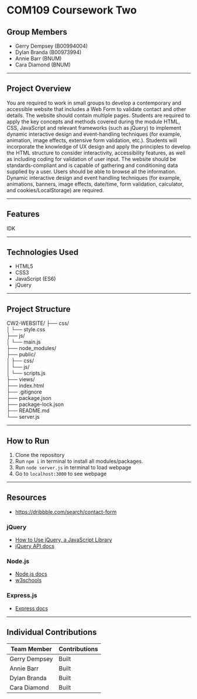 # COM109 Coursework Two

## Group Members

- Gerry Dempsey (B00994004)
- Dylan Branda (B00973994)
- Annie Barr (BNUM)
- Cara Diamond (BNUM)

---

## Project Overview

You are required to work in small groups to develop a contemporary and accessible website that
includes a Web Form to validate contact and other details. The website should contain multiple pages.
Students are required to apply the key concepts and methods covered during the module HTML,
CSS, JavaScript and relevant frameworks (such as jQuery) to implement dynamic interactive design
and event-handling techniques (for example, animation, image effects, extensive form validation,
etc.). Students will incorporate the knowledge of UX design and apply the principles to develop the
HTML structure to consider interactivity, accessibility features, as well as including coding for
validation of user input. The website should be standards-compliant and is capable of gathering and
conditioning data supplied by a user. Users should be able to browse all the information. Dynamic
interactive design and event handling techniques (for example, animations, banners, image effects,
date/time, form validation, calculator, and cookies/LocalStorage) are required.

---

## Features

IDK

---

## Technologies Used

- HTML5
- CSS3
- JavaScript (ES6)
- jQuery

---

## Project Structure

CW2-WEBSITE/
├── css/                  
│   └── style.css         
├── js/                   
│   └── main.js           
├── node_modules/         
├── public/               
│   ├── css/              
│   └── js/               
│       └── scripts.js    
├── views/                
├── index.html            
├── .gitignore            
├── package.json          
├── package-lock.json     
├── README.md             
└── server.js             

---

## How to Run

1. Clone the repository
2. Run `npm i` in terminal to install all modules/packages.
3. Run `node server.js` in terminal to load webpage
4. Go to `localhost:3000` to see webpage

---

## Resources 
- https://dribbble.com/search/contact-form

### jQuery

- [How to Use jQuery, a JavaScript Library](https://www.taniarascia.com/how-to-use-jquery-a-javascript-library/#:~:text=Warning%3A%20Your%20JavaScript%20file%20must,path%20to%20your%20file%20is.)
- [jQuery API docs](https://api.jquery.com/)

### Node.js

- [Node.js docs](https://nodejs.org/docs/latest/api/)
- [w3schools](https://www.w3schools.com/jquery/jquery_intro.asp)

### Express.js
- [Express docs](https://expressjs.com/)

---
## Individual Contributions

| Team Member   | Contributions |
| ------------- | ------------- |
| Gerry Dempsey | Built         |
| Annie Barr    | Built         |
| Dylan Branda  | Built         |
| Cara Diamond  | Built         |
